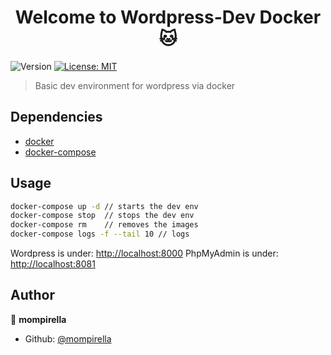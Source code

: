 <h1 align="center">Welcome to Wordpress-Dev Docker 🐱</h1>
<p>
  <img alt="Version" src="https://img.shields.io/badge/version-1.0.0-blue.svg?cacheSeconds=2592000" />
  <a href="#" target="_blank">
    <img alt="License: MIT" src="https://img.shields.io/badge/License-MIT-yellow.svg" />
  </a>
</p>

> Basic dev environment for wordpress via docker

## Dependencies

* [docker](https://www.docker.com/)
* [docker-compose](https://docs.docker.com/compose/)

## Usage

```sh
docker-compose up -d // starts the dev env
docker-compose stop  // stops the dev env
docker-compose rm    // removes the images
docker-compose logs -f --tail 10 // logs
```

Wordpress is under: [http://localhost:8000](http://localhost:8000)
PhpMyAdmin is under: [http://localhost:8081](http://localhost:8081)

## Author

👤 **mompirella**

* Github: [@mompirella](https://github.com/mompirella)
